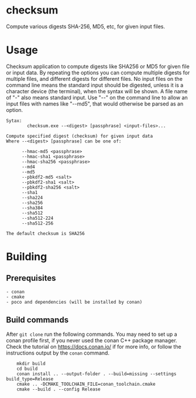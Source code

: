 # checksum
Compute various digests SHA-256, MD5, etc, for given input files.

# Usage

Checksum application to compute digests like SHA256 or MD5 for given file or input data. By repeating the options you can compute multiple digests for multiple files, and different digests for different files.
No input files on the command line means the standard input should be digested, unless it is a character device (the terminal), when the syntax will be shown. A file name of "-" also means standard input.
Use "--" on the command line to allow an input files with names like "--md5", that would otherwise be parsed as an option.

```
Sytax:
        checksum.exe --<digest> [passphrase] <input-files>...

Compute specified digest (checksum) for given input data
Where --<digest> [passphrase] can be one of:

      --hmac-md5 <passphrase>
      --hmac-sha1 <passphrase>
      --hmac-sha256 <passphrase>
      --md4
      --md5
      --pbkdf2-md5 <salt>
      --pbkdf2-sha1 <salt>
      --pbkdf2-sha256 <salt>
      --sha1
      --sha224
      --sha256
      --sha384
      --sha512
      --sha512-224
      --sha512-256

The default checksum is SHA256
```

# Building
## Prerequisites
    - conan
    - cmake
    - poco and dependencies (will be installed by conan)

## Build commands
After `git clone` run the following commands. You may need to set up a conan profile first, if you never used the conan C++ package manager. Check the tutorial on https://docs.conan.io/ if for more info, or follow the instructions output by the `conan` command.
```
    mkdir build
    cd build
    conan install .. --output-folder . --build=missing --settings build_type=Release
    cmake .. -DCMAKE_TOOLCHAIN_FILE=conan_toolchain.cmake
    cmake --build . --config Release
